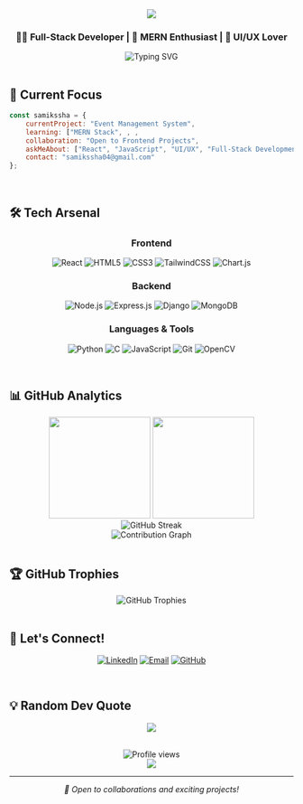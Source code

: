 <div align="center">
  <img src="https://capsule-render.vercel.app/api?type=waving&color=gradient&customColorList=12&height=200&section=header&text=Samikssha%20MU&fontSize=80&fontAlignY=35&animation=twinkling&fontColor=ffffff" />
</div>

<div align="center">
  
  ### 👨‍💻 Full-Stack Developer | 🚀 MERN Enthusiast | 🎨 UI/UX Lover
  
  <img src="https://readme-typing-svg.demolab.com?font=Fira+Code&weight=600&size=22&duration=3000&pause=1000&color=00D9FF&center=true&vCenter=true&multiline=false&width=600&lines=Building+seamless+web+experiences;Crafting+elegant+frontend+solutions;Exploring+the+MERN+stack+universe" alt="Typing SVG" />
  
</div>

<br>

## 🎯 Current Focus

```javascript
const samikssha = {
    currentProject: "Event Management System",
    learning: ["MERN Stack", , ,
    collaboration: "Open to Frontend Projects",
    askMeAbout: ["React", "JavaScript", "UI/UX", "Full-Stack Development"],
    contact: "samikssha04@gmail.com"
};
```

<br>

## 🛠️ Tech Arsenal

<div align="center">

### Frontend
![React](https://img.shields.io/badge/React-20232A?style=for-the-badge&logo=react&logoColor=61DAFB)
![HTML5](https://img.shields.io/badge/HTML5-E34F26?style=for-the-badge&logo=html5&logoColor=white)
![CSS3](https://img.shields.io/badge/CSS3-1572B6?style=for-the-badge&logo=css3&logoColor=white)
![TailwindCSS](https://img.shields.io/badge/Tailwind_CSS-38B2AC?style=for-the-badge&logo=tailwind-css&logoColor=white)
![Chart.js](https://img.shields.io/badge/Chart.js-FF6384?style=for-the-badge&logo=chartdotjs&logoColor=white)

### Backend
![Node.js](https://img.shields.io/badge/Node.js-339933?style=for-the-badge&logo=nodedotjs&logoColor=white)
![Express.js](https://img.shields.io/badge/Express.js-000000?style=for-the-badge&logo=express&logoColor=white)
![Django](https://img.shields.io/badge/Django-092E20?style=for-the-badge&logo=django&logoColor=white)
![MongoDB](https://img.shields.io/badge/MongoDB-4EA94B?style=for-the-badge&logo=mongodb&logoColor=white)

### Languages & Tools
![Python](https://img.shields.io/badge/Python-3776AB?style=for-the-badge&logo=python&logoColor=white)
![C](https://img.shields.io/badge/C-00599C?style=for-the-badge&logo=c&logoColor=white)
![JavaScript](https://img.shields.io/badge/JavaScript-F7DF1E?style=for-the-badge&logo=javascript&logoColor=black)
![Git](https://img.shields.io/badge/Git-F05032?style=for-the-badge&logo=git&logoColor=white)
![OpenCV](https://img.shields.io/badge/OpenCV-5C3EE8?style=for-the-badge&logo=opencv&logoColor=white)

</div>

<br>

## 📊 GitHub Analytics

<div align="center">
  <img height="180em" src="https://github-readme-stats.vercel.app/api?username=samikssha04&show_icons=true&theme=tokyonight&include_all_commits=true&count_private=true&hide_border=true&bg_color=0D1117&title_color=00D9FF&icon_color=00D9FF&text_color=FFFFFF"/>
  <img height="180em" src="https://github-readme-stats.vercel.app/api/top-langs/?username=samikssha04&layout=compact&langs_count=8&theme=tokyonight&hide_border=true&bg_color=0D1117&title_color=00D9FF&text_color=FFFFFF"/>
</div>

<div align="center">
  <img src="https://github-readme-streak-stats.herokuapp.com/?user=samikssha04&theme=tokyonight&hide_border=true&background=0D1117&ring=00D9FF&fire=00D9FF&currStreakLabel=00D9FF" alt="GitHub Streak" />
</div>

<div align="center">
  <img src="https://github-readme-activity-graph.vercel.app/graph?username=samikssha04&theme=tokyo-night&hide_border=true&bg_color=0D1117&color=00D9FF&line=00D9FF&point=FFFFFF" alt="Contribution Graph" />
</div>

<br>

## 🏆 GitHub Trophies

<div align="center">
  <img src="https://github-profile-trophy.vercel.app/?username=samikssha04&theme=tokyonight&no-frame=true&no-bg=true&column=7&margin-w=15&margin-h=15" alt="GitHub Trophies" />
</div>

<br>

## 🤝 Let's Connect!

<div align="center">
  
[![LinkedIn](https://img.shields.io/badge/LinkedIn-0077B5?style=for-the-badge&logo=linkedin&logoColor=white)](https://linkedin.com/in/samikssha-muthu)
[![Email](https://img.shields.io/badge/Email-D14836?style=for-the-badge&logo=gmail&logoColor=white)](mailto:samikssha04@gmail.com)
[![GitHub](https://img.shields.io/badge/GitHub-100000?style=for-the-badge&logo=github&logoColor=white)](https://github.com/samikssha04)

</div>

<br>

## 💡 Random Dev Quote

<div align="center">
  
![](https://quotes-github-readme.vercel.app/api?type=horizontal&theme=tokyonight)

</div>

<br>

<div align="center">
  <img src="https://komarev.com/ghpvc/?username=samikssha04&label=Profile%20Views&color=00D9FF&style=for-the-badge" alt="Profile views" />
</div>

<div align="center">
  <img src="https://capsule-render.vercel.app/api?type=waving&color=gradient&customColorList=12&height=100&section=footer" />
</div>

---

<div align="center">
  <i>💙 Open to collaborations and exciting projects!</i>
</div>
